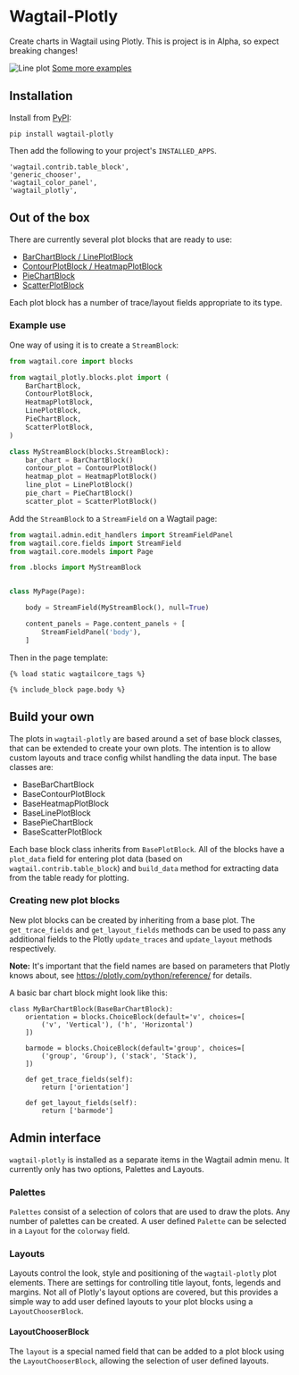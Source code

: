 # Wagtail-Plotly

Create charts in Wagtail using Plotly. This is project is in Alpha, so expect breaking changes!

![Line plot](https://github.com/cursive-works/wagtail-plotly/blob/master/docs/img/lineplot.png)
[Some more examples](https://github.com/cursive-works/wagtail-plotly/blob/master/docs/examples.md)

## Installation

Install from [PyPI](https://pypi.org/project/wagtail-plotly/):

```
pip install wagtail-plotly
```

Then add the following to your project's `INSTALLED_APPS`.

```
'wagtail.contrib.table_block',
'generic_chooser',
'wagtail_color_panel',
'wagtail_plotly',
```

## Out of the box

There are currently several plot blocks that are ready to use:

* [BarChartBlock / LinePlotBlock](https://github.com/cursive-works/wagtail-plotly/blob/master/docs/bar_and_line.md)
* [ContourPlotBlock / HeatmapPlotBlock](https://github.com/cursive-works/wagtail-plotly/blob/master/docs/contour_and_heatmap.md)
* [PieChartBlock](https://github.com/cursive-works/wagtail-plotly/blob/master/docs/pie.md)
* [ScatterPlotBlock](https://github.com/cursive-works/wagtail-plotly/blob/master/docs/scatter.md)

Each plot block has a number of trace/layout fields appropriate to its type.

### Example use

 One way of using it is to create a `StreamBlock`:

```python
from wagtail.core import blocks

from wagtail_plotly.blocks.plot import (
    BarChartBlock,
    ContourPlotBlock,
    HeatmapPlotBlock,
    LinePlotBlock,
    PieChartBlock,
    ScatterPlotBlock,
)

class MyStreamBlock(blocks.StreamBlock):
    bar_chart = BarChartBlock()
    contour_plot = ContourPlotBlock()
    heatmap_plot = HeatmapPlotBlock()
    line_plot = LinePlotBlock()
    pie_chart = PieChartBlock()
    scatter_plot = ScatterPlotBlock()
```

Add the `StreamBlock` to a `StreamField` on a Wagtail page:

```python
from wagtail.admin.edit_handlers import StreamFieldPanel
from wagtail.core.fields import StreamField
from wagtail.core.models import Page

from .blocks import MyStreamBlock


class MyPage(Page):

    body = StreamField(MyStreamBlock(), null=True)

    content_panels = Page.content_panels + [
        StreamFieldPanel('body'),
    ]
```
Then in the page template:

```
{% load static wagtailcore_tags %}

{% include_block page.body %}
```

## Build your own

The plots in `wagtail-plotly` are based around a set of base block classes, that can be extended to create your own plots. The intention is to allow custom layouts and trace config whilst handling the data input. The base classes are:

* BaseBarChartBlock
* BaseContourPlotBlock
* BaseHeatmapPlotBlock
* BaseLinePlotBlock
* BasePieChartBlock
* BaseScatterPlotBlock

Each base block class inherits from `BasePlotBlock`. All of the blocks have a `plot_data` field for entering plot data (based on `wagtail.contrib.table_block`) and `build_data` method for extracting data from the table ready for plotting.

### Creating new plot blocks

New plot blocks can be created by inheriting from a base plot. The `get_trace_fields` and `get_layout_fields` methods can be used to pass any additional fields to the Plotly `update_traces` and `update_layout` methods respectively.

**Note:** It's important that the field names are based on parameters that Plotly knows about, see https://plotly.com/python/reference/ for details.

A basic bar chart block might look like this:

```
class MyBarChartBlock(BaseBarChartBlock):
    orientation = blocks.ChoiceBlock(default='v', choices=[
        ('v', 'Vertical'), ('h', 'Horizontal')
    ])

    barmode = blocks.ChoiceBlock(default='group', choices=[
        ('group', 'Group'), ('stack', 'Stack'),
    ])

    def get_trace_fields(self):
        return ['orientation']

    def get_layout_fields(self):
        return ['barmode']
```

## Admin interface

`wagtail-plotly` is installed as a separate items in the Wagtail admin menu. It currently only has two options, Palettes and Layouts.

### Palettes

`Palettes` consist of a selection of colors that are used to draw the plots. Any number of palettes can be created. A user defined `Palette` can be selected in a `Layout` for the `colorway` field.

### Layouts

Layouts control the look, style and positioning of the `wagtail-plotly` plot elements. There are settings for controlling title layout, fonts, legends and margins. Not all of Plotly's layout options are covered, but this provides a simple way to add user defined layouts to your plot blocks using a `LayoutChooserBlock`.

#### LayoutChooserBlock

The `layout` is a special named field that can be added to a plot block using the `LayoutChooserBlock`, allowing the selection of user defined layouts.
